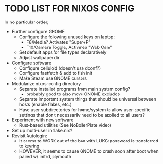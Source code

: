 # TODO LIST FOR NIXOS CONFIG

In no particular order,

- Further configure GNOME
    - Configure the following unused keys on laptop:
        - F8/Media? Activates "Super+P"
        - F10/Camera Toggle, Activates "Web Cam"
    - Set default apps for file types declaratively
    - Adjust wallpaper dir
- Configure software
    - Configure celluloid (doesn't use dconf?)
    - Configure fastfetch & add to fish init
    - Make Steam use GNOME cursors
- Modularize nixos-config directory
    - Separate installed programs from main system config?
        - probably good to also move GNOME excludes
    - Separate important system things that should be universal between hosts (enable flakes, etc.)
    - Have user subdirectories for home/system to allow user-specific settings that don't necessarily need to be applied to all users?
- Experiment with new software
    - Rust-based utilities (See NoBoilerPlate video)
- Set up multi-user in flake.nix?
- Revisit Autologin:
    - It seems to WORK out of the box with LUKS: password is transferred to keyring
    - HOWEVER, it seems to cause GNOME to crash soon after boot when paired w/ initrd, plymouth

